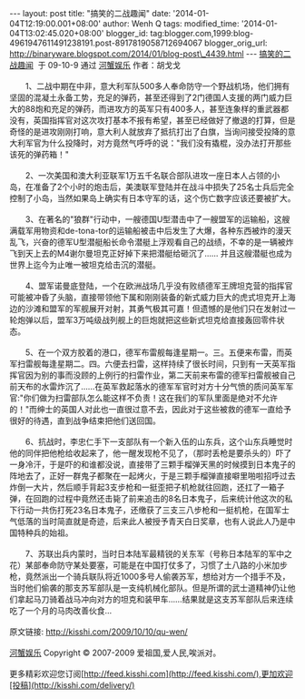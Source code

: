 --- layout: post title: "搞笑的二战趣闻" date:
'2014-01-04T12:19:00.001+08:00' author: Wenh Q tags: modified\_time:
'2014-01-04T13:02:45.020+08:00' blogger\_id:
tag:blogger.com,1999:blog-4961947611491238191.post-8917819058712694067
blogger\_orig\_url:
http://binaryware.blogspot.com/2014/01/blog-post\_4439.html ---
[搞笑的二战趣闻](http://kisshi.com/2009/10/10/qu-wen/)  于 09-10-9 通过
[河蟹娱乐](http://kisshi.com/) 作者：胡戈戈\
\
　　1、二战中期在中非，意大利军队500多人奉命防守一个野战机场，他们拥有坚固的混凝土永备工势，充足的弹药，甚至还得到了2门德国人支援的两门威力巨大的88炮和充足的弹药，而进攻方的英军只有400多人，甚至连象样的重武器都没有，英国指挥官对这次攻打基本不报有希望，甚至已经做好了撤退的打算，但是奇怪的是进攻刚刚打响，意大利人就放弃了抵抗打出了白旗，当询问接受投降的意大利军官为什么投降时，对方竟然气呼呼的说："我们没有撬棍，没办法打开那些该死的弹药箱！"\
\
　　2、一次美国和澳大利亚联军1万五千名联合部队进攻一座日本人占领的小岛，在准备了2个小时的炮击后，美澳联军登陆并在战斗中损失了25名士兵后完全控制了小岛，当然如果岛上确实有日本守军的话，这个伤亡数字应该还要被扩大。\
\
　　3、在著名的"狼群"行动中，一艘德国U型潜击中了一艘盟军的运输船，这艘满载军用物资和de-tona-tor的运输船被击中后发生了大爆，各种东西被炸的漫天乱飞，兴奋的德军U型潜艇船长命令潜艇上浮观看自己的战绩，不幸的是一辆被炸飞到天上去的M4谢尔曼坦克正好掉下来把潜艇给砸沉了……
并且这艘潜艇也成为世界上迄今为止唯一被坦克给击沉的潜艇。\
\
　　4、盟军诺曼底登陆，一个在欧洲战场几乎没有败绩德军王牌坦克营的指挥官可能被冲昏了头脑，直接带领他下属和刚刚装备的新式威力巨大的虎式坦克开上海边的沙滩和盟军的军舰展开对射，其勇气极其可嘉！但遗憾的是他们只在发射过一轮炮弹以后，盟军3万吨级战列舰上的巨炮就把这些新式坦克给直接轰回零件状态。\
\
　　5、在一个双方胶着的港口，德军布雷舰每逢星期一。三。五便来布雷，而英军扫雷舰每逢星期二。四。六便去扫雷，这样持续了很长时间，只到有一天英军指挥官因为别的事而没顾的上例行的扫雷作业，第二天前来布雷的德军扫雷舰被自己前天布的水雷炸沉了……在英军救起落水的德军军官时对方十分气愤的质问英军军官:"你们做为扫雷部队怎么能这样不负责！这在我们的军队里面是绝对不允许的！"而绅士的英国人对此也一直很过意不去，因此对于这些被救的德军一直给予很好的待遇，直到战争结束把他们送回国。\
\
　　6、抗战时，李忠仁手下一支部队有一个新入伍的山东兵，这个山东兵睡觉时他的同伴把他枪给收起来了，他一醒发现枪不见了，（那时丢枪是要杀头的）吓了一身冷汗，于是吓的和谁都没说，直接带了三颗手榴弹天黑的时候摸到日本鬼子的阵地去了，正好一群鬼子都聚在一起烤火，于是三颗手榴弹直接噼里啪啦招呼过去炸倒一大片，然后顺手背起3支步枪和一挺歪把子机枪就往回跑，还扛了一箱子弹，在回跑的过程中竟然还击毙了前来追击的8名日本鬼子，后来统计他这次的私下行动一共伤打死23名日本鬼子，还缴获了三支三八步枪和一挺机枪，在国军士气低落的当时简直就是奇迹，后来此人被授予青天白日奖章，也有人说此人乃是中国特种兵的始祖。\
\
　　7、苏联出兵内蒙时，当时日本陆军最精锐的关东军（号称日本陆军的军中之花）某部奉命防守某处要塞，可能是在中国打仗多了，习惯了土八路的小米加步枪，竟然派出一个骑兵联队将近1000多号人偷袭苏军，想给对方一个措手不及，当时他们偷袭的那支苏军部队是一支纯机械化部队。但是所谓的武士道精神仍让他们拿起马刀骑着战马冲向对方的坦克和装甲车……结果就是这支苏军部队后来连续吃了一个月的马肉改善伙食…\
\
原文链接: <http://kisshi.com/2009/10/10/qu-wen/>\
\
[河蟹娱乐](http://kisshi.com/) Copyright © 2007-2009
爱祖国,爱人民,唉派对。\
\
更多精彩欢迎您订阅[http://feed.kisshi.com](http://feed.kisshi.com/),更加欢迎[投稿](http://kisshi.com/delivery/)
